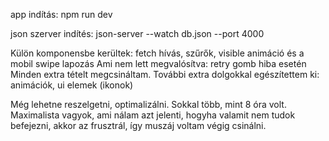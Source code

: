 app indítás: npm run dev

json szerver indítés: json-server --watch db.json --port 4000

Külön komponensbe kerültek: fetch hívás, szűrők, visible animáció és a mobil swipe lapozás Ami nem lett megvalósítva: retry gomb hiba esetén Minden extra tételt megcsináltam. További extra dolgokkal egészítettem ki: animációk, ui elemek (ikonok)

Még lehetne reszelgetni, optimalizálni. Sokkal több, mint 8 óra volt. Maximalista vagyok, ami nálam azt jelenti, hogyha valamit nem tudok befejezni, akkor az frusztrál, így muszáj voltam végig csinálni.
